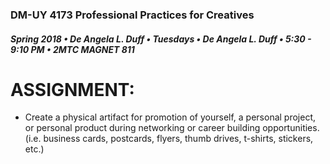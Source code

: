 ### DM-UY 4173 Professional Practices for Creatives
##### Spring 2018 • De Angela L. Duff • Tuesdays • De Angela L. Duff • 5:30 - 9:10 PM • 2MTC MAGNET 811

# ASSIGNMENT: 

* Create a physical artifact for promotion of yourself, a personal project, or personal product during networking or career building opportunities. (i.e. business cards, postcards, flyers, thumb drives, t-shirts, stickers, etc.)

